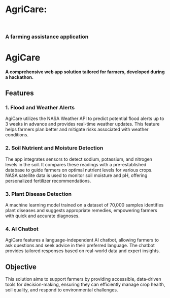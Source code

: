 <h1>AgriCare:</h1>
</br>
<h3>A farming assistance application </h3>
<h1>AgiCare</h1>
  <p><strong>A comprehensive web app solution tailored for farmers, developed during a hackathon.</strong></p>

  <h2>Features</h2>

  <h3>1. Flood and Weather Alerts</h3>
  <p>
    AgiCare utilizes the NASA Weather API to predict potential flood alerts up to 3 weeks in advance 
    and provides real-time weather updates. This feature helps farmers plan better and mitigate risks 
    associated with weather conditions.
  </p>

  <h3>2. Soil Nutrient and Moisture Detection</h3>
  <p>
    The app integrates sensors to detect sodium, potassium, and nitrogen levels in the soil. It compares these 
    readings with a pre-established database to guide farmers on optimal nutrient levels for various crops. 
    NASA satellite data is used to monitor soil moisture and pH, offering personalized fertilizer recommendations.
  </p>

  <h3>3. Plant Disease Detection</h3>
  <p>
    A machine learning model trained on a dataset of 70,000 samples identifies plant diseases and suggests 
    appropriate remedies, empowering farmers with quick and accurate diagnoses.
  </p>

  <h3>4. AI Chatbot</h3>
  <p>
    AgiCare features a language-independent AI chatbot, allowing farmers to ask questions and seek advice in their 
    preferred language. The chatbot provides tailored responses based on real-world data and expert insights.
  </p>

  <h2>Objective</h2>
  <p>
    This solution aims to support farmers by providing accessible, data-driven tools for decision-making, 
    ensuring they can efficiently manage crop health, soil quality, and respond to environmental challenges.
  </p>
